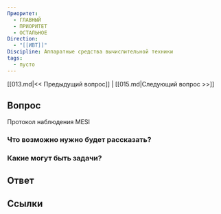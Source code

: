 ```yaml
---
Приоритет:
  - ГЛАВНЫЙ
  - ПРИОРИТЕТ
  - ОСТАЛЬНОЕ
Direction:
  - "[[ИВТ]]" 
Discipline: Аппаратные средства вычислительной техники 
tags:
  - пусто
---
```

[[013.md|<< Предыдущий вопрос]] | [[015.md|Следующий вопрос >>]]
## Вопрос

Протокол наблюдения MESI

### Что возможно нужно будет рассказать?

### Какие могут быть задачи?

## Ответ

## Ссылки
